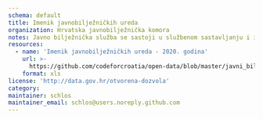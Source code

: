```yaml
---
schema: default
title: Imenik javnobilježničkih ureda
organization: Hrvatska javnobilježnička komora
notes: Javno bilježnička služba se sastoji u službenom sastavljanju i izdavanju javnih isprava o pravnim poslovima, izjavama i činjenicama na kojima se utemeljuju prava u službenom ovjeravanju privatnih isprava, u primanju na čuvanje isprava, zatim novca i predmeta od vrijednosti radi njihove predaje drugim osobama ili nadležnim tijelima te u obavljanju, po nalogu suda ili drugih javnih tijela postupaka određenih Zakonom. Ustrojstvo i način rada javnog bilježnika kao javne službe uređeno je Zakonom o javnom bilježništvu. Javni bilježnici na području Republike Hrvatske obavezno se udružuju u Hrvatsku javnobilježničku komoru. Sjedište Komore je u Zagrebu. Komora se brine o čuvanju ugleda i časti javnih bilježnika te štiti njihova prava i interese, a odlučuje o njihovim pravima i obvezama i odgovornostima. Tijela Komore su Skupština, Upravni odbor i predsjednik Komore. Nadzor nad radom javnobilježničke službe obavljaju Ministarstvo pravosuđa i Komora.
resources:
  - name: 'Imenik javnobilježničkih ureda - 2020. godina'
    url: >-
      https://github.com/codeforcroatia/open-data/blob/master/javni_biljeznici/Popis%20JB%20ureda%20s%20podacima%20s%20web%20stranice%20Komore.xlsx
    format: xls
license: 'http://data.gov.hr/otvorena-dozvola'
category:
maintainer: schlos
maintainer_email: schlos@users.noreply.github.com
---
```

